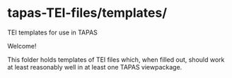 # tapas-TEI-files/templates/
TEI templates for use in TAPAS

Welcome!

This folder holds templates of TEI files which, when filled out, should work at least reasonably well in at least one TAPAS viewpackage. 
